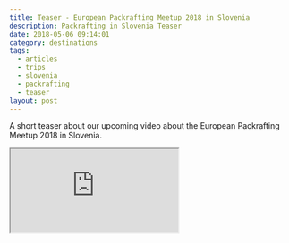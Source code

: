 ```yaml
---
title: Teaser - European Packrafting Meetup 2018 in Slovenia
description: Packrafting in Slovenia Teaser
date: 2018-05-06 09:14:01
category: destinations
tags:
  - articles
  - trips
  - slovenia
  - packrafting
  - teaser
layout: post
---
```

A short teaser about our upcoming video about the European Packrafting Meetup 2018 in Slovenia.

<div class="embed-responsive embed-responsive-16by9">
    <iframe class="embed-responsive-item" src="https://www.youtube.com/embed/JC03Ry5zLSE"></iframe>
</div>
<br>
<!--more-->
